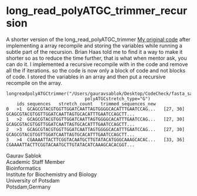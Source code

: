 # long_read_polyATGC_trimmer_recursion
A shorter version of the long_read_polyATGC_trimmer [My original code](https://github.com/sablokgaurav/long_read_polyATGC_trimmer) after implementing a array recompile and storing the variables while running a subtle part of the recursion. Brian Haas told me to find it a way to make it shorter so as to reduce the time further, that is what when mentor ask, you can do it. I implemented a recursive recompile with in the code and remove all the if iterations. so the code is now only a block of code and not blocks of code. I stored the variables in an array and then put a recursive recompile on the array. 

```
longreadpolyATGCtrimmer("/Users/gauravsablok/Desktop/CodeCheck/fasta_sample_datasets/test_sample_short.fasta",
                              polyATGCstretch_type="G")
	ids	sequences	stretch_count	trimmed_sequences_new
0	>1	GCAGCGTACGTGGTTGGATCAATTAGTGGGGCACATTTGAATCCAG...	[27, 30]	GCAGCGTACGTGGTTGGATCAATTAGTGCACATTTGAATCCAGCTT...
1	>2	GCAGCGTACGTGGTTGGATCAATTAGTGGGGCACATTTGAATCCAG...	[27, 30]	GCAGCGTACGTGGTTGGATCAATTAGTGCACATTTGAATCCAGCTT...
2	>3	GCAGCGTACGTGGTTGGATCAATTAGTGGGGCACATTTGAATCCAG...	[27, 30]	GCAGCGTACGTGGTTGGATCAATTAGTGCACATTTGAATCCAGCTT...
3	>4	CGAAAATTACTTCGGTACAATGCTTGTATACATGGGCAAAGCACAC...	[33, 36]	CGAAAATTACTTCGGTACAATGCTTGTATACATCAAAGCACACGGT...
```
Gaurav Sablok \
Academic Staff Member \
Bioinformatics \
Institute for Biochemistry and Biology \
University of Potsdam \
Potsdam,Germany
